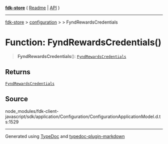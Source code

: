 [**fdk-store**](../../../README.md) ( [Readme](../../../README.md) \| [API](../../../API.md) )

---

[fdk-store](../../../API.md) > [configuration](../../README.md) > [<internal>](../README.md) > FyndRewardsCredentials

# Function: FyndRewardsCredentials()

> **FyndRewardsCredentials**(): [`FyndRewardsCredentials`](../type-aliases/type-alias.FyndRewardsCredentials.md)

## Returns

[`FyndRewardsCredentials`](../type-aliases/type-alias.FyndRewardsCredentials.md)

## Source

node_modules/fdk-client-javascript/sdk/application/Configuration/ConfigurationApplicationModel.d.ts:1529

---

Generated using [TypeDoc](https://typedoc.org/) and [typedoc-plugin-markdown](https://www.npmjs.com/package/typedoc-plugin-markdown)
